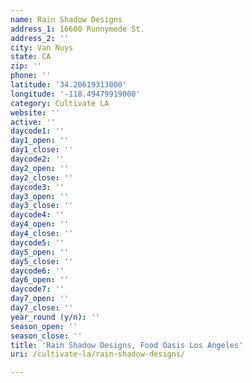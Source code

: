 ```yaml
---
name: Rain Shadow Designs
address_1: 16600 Runnymede St.
address_2: ''
city: Van Nuys
state: CA
zip: ''
phone: ''
latitude: '34.20619313000'
longitude: '-118.49479919000'
category: Cultivate LA
website: ''
active: ''
daycode1: ''
day1_open: ''
day1_close: ''
daycode2: ''
day2_open: ''
day2_close: ''
daycode3: ''
day3_open: ''
day3_close: ''
daycode4: ''
day4_open: ''
day4_close: ''
daycode5: ''
day5_open: ''
day5_close: ''
daycode6: ''
day6_open: ''
daycode7: ''
day7_open: ''
day7_close: ''
year_round (y/n): ''
season_open: ''
season_close: ''
title: 'Rain Shadow Designs, Food Oasis Los Angeles'
uri: /cultivate-la/rain-shadow-designs/

---
```

